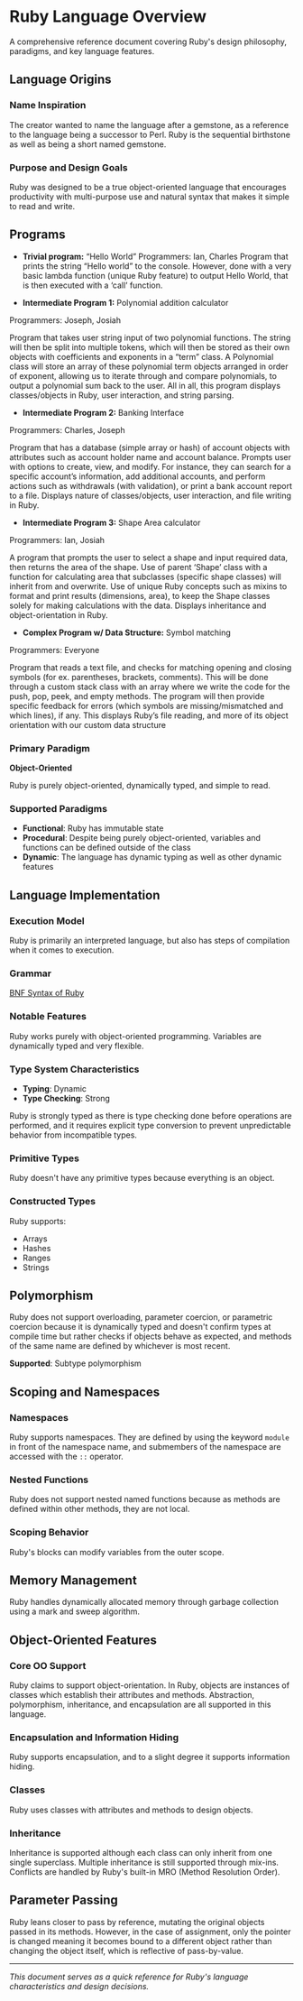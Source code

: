# Ruby Language Overview

A comprehensive reference document covering Ruby's design philosophy, paradigms, and key language features.

## Language Origins

### Name Inspiration
The creator wanted to name the language after a gemstone, as a reference to the language being a successor to Perl. Ruby is the sequential birthstone as well as being a short named gemstone.

### Purpose and Design Goals
Ruby was designed to be a true object-oriented language that encourages productivity with multi-purpose use and natural syntax that makes it simple to read and write.

## Programs
- **Trivial program:** “Hello World”
Programmers: Ian, Charles
Program that prints the string “Hello world” to the console. However, done with a very basic lambda function (unique Ruby feature) to output Hello World, that is then executed with a ‘call’ function.

- **Intermediate Program 1:** Polynomial addition calculator

Programmers: Joseph, Josiah

Program that takes user string input of two polynomial functions. The string will then be split into multiple tokens, which will then be stored as their own objects with coefficients and exponents in a “term” class. A Polynomial class will store an array of these polynomial term objects arranged in order of exponent, allowing us to iterate through and compare polynomials, to output a polynomial sum back to the user. All in all, this program displays classes/objects in Ruby, user interaction, and string parsing.

- **Intermediate Program 2:** Banking Interface

Programmers: Charles, Joseph

Program that has a database (simple array or hash) of account objects with attributes such as account holder name and account balance. Prompts user with options to create, view, and modify. For instance, they can search for a specific account’s information, add additional accounts, and perform actions such as withdrawals (with validation), or print a bank account report to a file. Displays nature of classes/objects, user interaction, and file writing in Ruby.

- **Intermediate Program 3:** Shape Area calculator

Programmers: Ian, Josiah

A program that prompts the user to select a shape and input required data, then returns the area of the shape. Use of parent ‘Shape’ class with a function for calculating area that subclasses (specific shape classes) will inherit from and overwrite. Use of unique Ruby concepts such as mixins to format and print results (dimensions, area), to keep the Shape classes solely for making calculations with the data. Displays inheritance and object-orientation in Ruby.

- **Complex Program w/ Data Structure:** Symbol matching

Programmers: Everyone

Program that reads a text file, and checks for matching opening and closing symbols (for ex. parentheses, brackets, comments). This will be done through a custom stack class with an array where we write the code for the push, pop, peek, and empty methods. The program will then provide specific feedback for errors (which symbols are missing/mismatched and which lines), if any. This displays Ruby’s file reading, and more of its object orientation with our custom data structure

### Primary Paradigm
**Object-Oriented**

Ruby is purely object-oriented, dynamically typed, and simple to read.

### Supported Paradigms

- **Functional**: Ruby has immutable state
- **Procedural**: Despite being purely object-oriented, variables and functions can be defined outside of the class
- **Dynamic**: The language has dynamic typing as well as other dynamic features

## Language Implementation

### Execution Model
Ruby is primarily an interpreted language, but also has steps of compilation when it comes to execution.

### Grammar
[BNF Syntax of Ruby](https://www.cse.buffalo.edu/~regan/cse305/RubyBNF.pdf)

### Notable Features
Ruby works purely with object-oriented programming. Variables are dynamically typed and very flexible.

### Type System Characteristics
- **Typing**: Dynamic
- **Type Checking**: Strong

Ruby is strongly typed as there is type checking done before operations are performed, and it requires explicit type conversion to prevent unpredictable behavior from incompatible types.

### Primitive Types
Ruby doesn't have any primitive types because everything is an object.

### Constructed Types
Ruby supports:
- Arrays
- Hashes
- Ranges
- Strings

## Polymorphism

Ruby does not support overloading, parameter coercion, or parametric coercion because it is dynamically typed and doesn't confirm types at compile time but rather checks if objects behave as expected, and methods of the same name are defined by whichever is most recent.

**Supported**: Subtype polymorphism

## Scoping and Namespaces

### Namespaces
Ruby supports namespaces. They are defined by using the keyword `module` in front of the namespace name, and submembers of the namespace are accessed with the `::` operator.

### Nested Functions
Ruby does not support nested named functions because as methods are defined within other methods, they are not local.

### Scoping Behavior
Ruby's blocks can modify variables from the outer scope.

## Memory Management

Ruby handles dynamically allocated memory through garbage collection using a mark and sweep algorithm.

## Object-Oriented Features

### Core OO Support
Ruby claims to support object-orientation. In Ruby, objects are instances of classes which establish their attributes and methods. Abstraction, polymorphism, inheritance, and encapsulation are all supported in this language.

### Encapsulation and Information Hiding
Ruby supports encapsulation, and to a slight degree it supports information hiding.

### Classes
Ruby uses classes with attributes and methods to design objects.

### Inheritance
Inheritance is supported although each class can only inherit from one single superclass. Multiple inheritance is still supported through mix-ins. Conflicts are handled by Ruby's built-in MRO (Method Resolution Order).

## Parameter Passing

Ruby leans closer to pass by reference, mutating the original objects passed in its methods. However, in the case of assignment, only the pointer is changed meaning it becomes bound to a different object rather than changing the object itself, which is reflective of pass-by-value.

---

*This document serves as a quick reference for Ruby's language characteristics and design decisions.*
